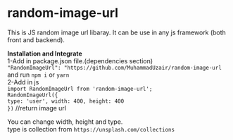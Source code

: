 # random-image-url
This is JS random image url libaray. It can be use in any js framework (both front and backend).

**Installation and Integrate**  
1-Add in package.json file.(dependencies section)  
`"RandomImageUrl": "https://github.com/MuhammadUzair/random-image-url`  
and run `npm i` or `yarn`  
2-Add in js   
`import RandomImageUrl from 'random-image-url';`  
`RandomImageUrl({ `  
`type: 'user', width: 400, height: 400`  
`})` //return image url

You can change width, height and type.  
type is collection from `https://unsplash.com/collections`  

